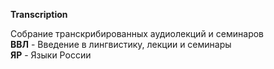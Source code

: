 **Transcription**

Собрание транскрибированных аудиолекций и семинаров  
**ВВЛ** - Введение в лингвистику, лекции и семинары  
**ЯР** - Языки России  
